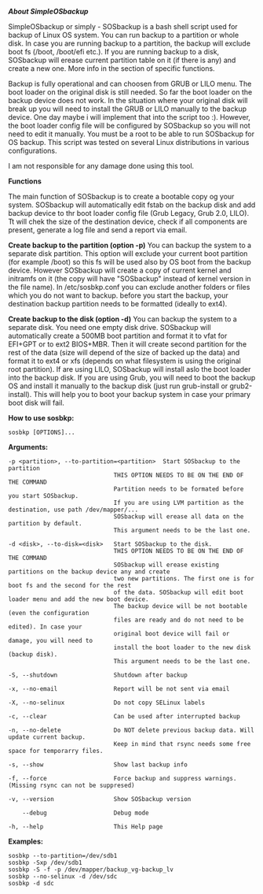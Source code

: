 ***About SimpleOSbackup***

SimpleOSbackup or simply - SOSbackup is a bash shell script used for backup of Linux OS system. 
You can run backup to a partition or whole disk. In case you are running backup to a partition, 
the backup will exclude  boot  fs (/boot, /boot/efi etc.). If you are running backup to a disk, 
SOSbackup will erease current partition table on it (if there is any) and create a new one. 
More info in the section of specific functions.

Backup is fully operational and can choosen from GRUB or LILO menu. The boot loader on the original 
disk is still needed. So far the boot loader on the backup device does not work. In the situation 
where your original disk will break up you will need to install the GRUB or LILO manually to the backup 
device. One day maybe i will implement that into the script too :). However, the boot loader config 
file will be configured by SOSbackup so you will not need to edit it manually. 
You must be a root to be able to run SOSbackup for OS backup.
This script was tested on several Linux distributions in various configurations. 
	    
I am not responsible for any damage done using this tool.


**Functions**

The main function of SOSbackup is to create a bootable copy og your system. SOSbackup will automatically edit fstab on the
backup disk and add backup device to thr boot loader config file (Grub Legacy, Grub 2.0, LILO). Tt will chek the size of the
destination device, check if all components are present, generate a log file and send a report via email.

**Create backup to the partition (option -p)**
You can backup the system to a separate disk partition. This option will exclude your current boot partition (for example /boot)
so this fs will be used also by OS boot from the backup device. However SOSbackup will create a copy of current kernel and
initramfs on it (the copy will have "SOSbackup" instead of kernel version in the file name). In /etc/sosbkp.conf you can exclude
another folders or files which you do not want to backup. before you start the backup, your destination backup partition needs
to be formatted (ideally to ext4). 

**Create backup to the disk (option -d)**
You can backup the system to a separate disk. You need one empty disk drive. SOSbackup will automatically create 
a 500MB boot partition and format it to vfat for EFI+GPT or to ext2 BIOS+MBR. Then it will create second partition for 
the rest of the data (size will depend of the size of backed up the data) and format it to ext4 or xfs (depends on what
filesystem is using the original root partition). If are using LILO, SOSbackup will install aslo the boot loader into 
the backup disk. If you are using Grub, you will need to boot the backup OS and install it manually to the backup disk (just 
run grub-install or grub2-install). This will help you to boot your backup system in case your primary boot disk will fail.


**How to use sosbkp:**
```
sosbkp [OPTIONS]...
```

**Arguments:** 
```
-p <partition>, --to-partition=<partition>  Start SOSbackup to the partition 
                              THIS OPTION NEEDS TO BE ON THE END OF THE COMMAND 
                              Partition needs to be formated before you start SOSbackup. 
                              If you are using LVM partition as the destination, use path /dev/mapper/...
                              SOSbackup will erease all data on the partition by default.
                              This argument needs to be the last one.
	    
-d <disk>, --to-disk=<disk>   Start SOSbackup to the disk.  
                              THIS OPTION NEEDS TO BE ON THE END OF THE COMMAND 
                              SOSbackup will erease existing partitions on the backup device any and create
                              two new partitions. The first one is for boot fs and the second for the rest
                              of the data. SOSbackup will edit boot loader menu and add the new boot device.
                              The backup device will be not bootable (even the configuration 
                              files are ready and do not need to be edited). In case your 
                              original boot device will fail or damage, you will need to 
                              install the boot loader to the new disk (backup disk).
                              This argument needs to be the last one.
    
-S, --shutdown                Shutdown after backup 
	    
-x, --no-email                Report will be not sent via email 
	    
-X, --no-selinux              Do not copy SELinux labels 
	    
-c, --clear                   Can be used after interrupted backup 
	    
-n, --no-delete               Do NOT delete previous backup data. Will update current backup. 
                              Keep in mind that rsync needs some free space for temporarry files. 
	    
-s, --show                    Show last backup info 
	    
-f, --force                   Force backup and suppress warnings. (Missing rsync can not be suppresed) 
	    
-v, --version                 Show SOSbackup version 
	    
    --debug                   Debug mode 
	    
-h, --help                    This Help page
```  
**Examples:**

```
sosbkp --to-partition=/dev/sdb1 
sosbkp -Sxp /dev/sdb1 
sosbkp -S -f -p /dev/mapper/backup_vg-backup_lv 
sosbkp --no-selinux -d /dev/sdc 
sosbkp -d sdc
```
